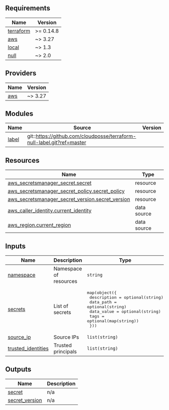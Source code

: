 <!-- BEGINNING OF PRE-COMMIT-TERRAFORM DOCS HOOK -->
## Requirements

| Name | Version |
|------|---------|
| <a name="requirement_terraform"></a> [terraform](#requirement\_terraform) | >= 0.14.8 |
| <a name="requirement_aws"></a> [aws](#requirement\_aws) | ~> 3.27 |
| <a name="requirement_local"></a> [local](#requirement\_local) | ~> 1.3 |
| <a name="requirement_null"></a> [null](#requirement\_null) | ~> 2.0 |

## Providers

| Name | Version |
|------|---------|
| <a name="provider_aws"></a> [aws](#provider\_aws) | ~> 3.27 |

## Modules

| Name | Source | Version |
|------|--------|---------|
| <a name="module_label"></a> [label](#module\_label) | git::https://github.com/cloudposse/terraform-null-label.git?ref=master |  |

## Resources

| Name | Type |
|------|------|
| [aws_secretsmanager_secret.secret](https://registry.terraform.io/providers/hashicorp/aws/latest/docs/resources/secretsmanager_secret) | resource |
| [aws_secretsmanager_secret_policy.secret_policy](https://registry.terraform.io/providers/hashicorp/aws/latest/docs/resources/secretsmanager_secret_policy) | resource |
| [aws_secretsmanager_secret_version.secret_version](https://registry.terraform.io/providers/hashicorp/aws/latest/docs/resources/secretsmanager_secret_version) | resource |
| [aws_caller_identity.current_identity](https://registry.terraform.io/providers/hashicorp/aws/latest/docs/data-sources/caller_identity) | data source |
| [aws_region.current_region](https://registry.terraform.io/providers/hashicorp/aws/latest/docs/data-sources/region) | data source |

## Inputs

| Name | Description | Type | Default | Required |
|------|-------------|------|---------|:--------:|
| <a name="input_namespace"></a> [namespace](#input\_namespace) | Namespace of resources | `string` | n/a | yes |
| <a name="input_secrets"></a> [secrets](#input\_secrets) | List of secrets | <pre>map(object({<br>    description = optional(string)<br>    data_path   = optional(string)<br>    data_value  = optional(string)<br>    tags        = optional(map(string))<br>  }))</pre> | n/a | yes |
| <a name="input_source_ip"></a> [source\_ip](#input\_source\_ip) | Source IPs | `list(string)` | n/a | yes |
| <a name="input_trusted_identities"></a> [trusted\_identities](#input\_trusted\_identities) | Trusted principals | `list(string)` | n/a | yes |

## Outputs

| Name | Description |
|------|-------------|
| <a name="output_secret"></a> [secret](#output\_secret) | n/a |
| <a name="output_secret_version"></a> [secret\_version](#output\_secret\_version) | n/a |
<!-- END OF PRE-COMMIT-TERRAFORM DOCS HOOK -->
